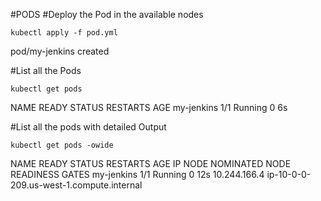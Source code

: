 #PODS
#Deploy the Pod in the available nodes
```
kubectl apply -f pod.yml 
```
pod/my-jenkins created

#List all the Pods
```
kubectl get pods
```
NAME         READY   STATUS    RESTARTS   AGE
my-jenkins   1/1     Running   0          6s

#List all the pods with detailed Output
```
kubectl get pods -owide
```
NAME         READY   STATUS    RESTARTS   AGE   IP             NODE                                       NOMINATED NODE   READINESS GATES
my-jenkins   1/1     Running   0          12s   10.244.166.4   ip-10-0-0-209.us-west-1.compute.internal   <none>           <none>
